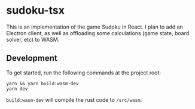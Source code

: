 ﻿# sudoku-tsx
This is an implementation of the game Sudoku in React. I plan to add an Electron client, as well as offloading some calculations (game state, board solver, etc) to WASM.

## Development
To get started, run the following commands at the project root:
```
yarn && yarn build:wasm-dev
yarn dev
```

`build:wasm-dev` will compile the rust code to `/src/wasm`.
